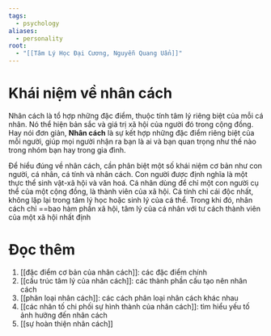 ```yaml
---
tags:
  - psychology
aliases:
  - personality
root:
  - "[[Tâm Lý Học Đại Cương, Nguyễn Quang Uẩn]]"
---
```

# Khái niệm về nhân cách

Nhân cách là tổ hợp những đặc điểm, thuộc tính tâm lý riêng biệt của mỗi cá nhân. Nó thể hiện bản sắc và giá trị xã hội của người đó trong cộng đồng. Hay nói đơn giản, **Nhân cách** là sự kết hợp những đặc điểm riêng biệt của mỗi người, giúp mọi người nhận ra bạn là ai và bạn quan trọng như thế nào trong nhóm bạn hay trong gia đình.

Để hiểu đúng về nhân cách, cần phân biệt một số khái niệm cơ bản như con người, cá nhân, cá tính và nhân cách. Con người được định nghĩa là một thực thể sinh vật-xã hội và văn hoá. Cá nhân dùng để chỉ một con người cụ thể của một cộng đồng, là thành viên của xã hội. Cá tính chỉ cái độc nhất, không lặp lại trong tâm lý học hoặc sinh lý của cá thể. Trong khi đó, nhân cách chỉ ==bao hàm phần xã hội, tâm lý của cá nhân với tư cách thành viên của một xã hội nhất định

# Đọc thêm
1. [[đặc điểm cơ bản của nhân cách]]: các đặc điểm chính
2. [[cấu trúc tâm lý của nhân cách]]: các thành phần cấu tạo nên nhân cách
3. [[phân loại nhân cách]]: các cách phân loại nhân cách khác nhau
4. [[các nhân tố chi phối sự hình thành của nhân cách]]: tìm hiểu yếu tố ảnh hưởng đến nhân cách
5. [[sự hoàn thiện nhân cách]]